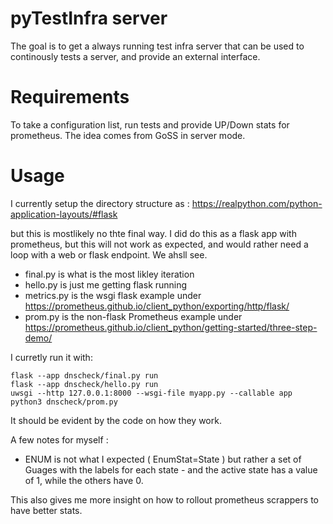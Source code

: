 # pyTestInfra server

The goal is to get a always running test infra server that can be used to continously tests a server, and provide an external interface. 

# Requirements

To take a configuration list, run tests and provide UP/Down stats for prometheus. The idea comes from GoSS in server mode.


# Usage

I currently setup the directory structure as : https://realpython.com/python-application-layouts/#flask

but this is mostlikely no thte final way. I did do this as a flask app with prometheus, but this will not work as expected, and would rather need a loop with a web or flask endpoint. We ahsll see.

- final.py is what is the most likley iteration
- hello.py is just me getting flask running
- metrics.py is the wsgi flask example under https://prometheus.github.io/client_python/exporting/http/flask/
- prom.py is the non-flask Prometheus example under https://prometheus.github.io/client_python/getting-started/three-step-demo/

I curretly run it with:

```
flask --app dnscheck/final.py run
flask --app dnscheck/hello.py run
uwsgi --http 127.0.0.1:8000 --wsgi-file myapp.py --callable app
python3 dnscheck/prom.py 

```

It should be evident by the code on how they work. 

A few notes for myself : 

- ENUM is not what I expected ( EnumStat=State ) but rather a set of Guages with the labels for each state - and the active state has a value of 1, while the others have 0.

This also gives me more insight on how to rollout prometheus scrappers to have better stats.

